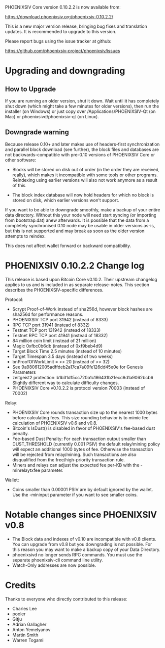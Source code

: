 PHOENIXSIV Core version 0.10.2.2 is now available from:

  <https://download.phoenixsiv.org/phoenixsiv-0.10.2.2/>

This is a new major version release, bringing bug fixes and translation 
updates. It is recommended to upgrade to this version.

Please report bugs using the issue tracker at github:

  <https://github.com/phoenixsiv-project/phoenixsiv/issues>

Upgrading and downgrading
=========================

How to Upgrade
--------------

If you are running an older version, shut it down. Wait until it has completely
shut down (which might take a few minutes for older versions), then run the
installer (on Windows) or just copy over /Applications/PHOENIXSIV-Qt (on Mac) or
phoenixsivd/phoenixsiv-qt (on Linux).

Downgrade warning
------------------

Because release 0.10+ and later makes use of headers-first synchronization and
parallel block download (see further), the block files and databases are not
backwards-compatible with pre-0.10 versions of PHOENIXSIV Core or other software:

* Blocks will be stored on disk out of order (in the order they are
received, really), which makes it incompatible with some tools or
other programs. Reindexing using earlier versions will also not work
anymore as a result of this.

* The block index database will now hold headers for which no block is
stored on disk, which earlier versions won't support.

If you want to be able to downgrade smoothly, make a backup of your entire data
directory. Without this your node will need start syncing (or importing from
bootstrap.dat) anew afterwards. It is possible that the data from a completely
synchronised 0.10 node may be usable in older versions as-is, but this is not
supported and may break as soon as the older version attempts to reindex.

This does not affect wallet forward or backward compatibility.


PHOENIXSIV 0.10.2.2 Change log
============================
This release is based upon Bitcoin Core v0.10.2.  Their upstream changelog applies to us and
is included in as separate release-notes.  This section describes the PHOENIXSIV-specific differences.

Protocol:
- Scrypt Proof-of-Work instead of sha256d, however block hashes are sha256d for performance reasons.
- PHOENIXSIV TCP port 31942 (instead of 8333)
- RPC TCP port 31941 (instead of 8332)
- Testnet TCP port 131942 (instead of 18333)
- Testnet RPC TCP port 41941 (instead of 18332)
- 84 million coin limit  (instead of 21 million)
- Magic 0xfbc0b6db       (instead of 0xf9beb4d9)
- Target Block Time 2.5 minutes (instead of 10 minutes)
- Target Timespan 3.5 days      (instead of two weeks)
- bnProofOfWorkLimit = >> 20    (instead of >> 32)
- See 9a980612005adffdeb2a17ca7a09fe126dd45e0e for Genesis Parameters
- zeitgeist2 protection: b1b31d15cc720a1c186431b21ecc9d1a9062bcb6 Slightly different way to calculate difficulty changes.
- PHOENIXSIV Core v0.10.2.2 is protocol version 70003 (instead of 70002)

Relay:
- PHOENIXSIV Core rounds transaction size up to the nearest 1000 bytes before calculating fees.  This size rounding behavior is to mimic fee calculation of PHOENIXSIV v0.6 and v0.8.
- Bitcoin's IsDust() is disabled in favor of PHOENIXSIV's fee-based dust penalty.
- Fee-based Dust Penalty: For each transaction output smaller than DUST_THRESHOLD (currently 0.001 PSIV) the default relay/mining policy will expect an additional 1000 bytes of fee.  Otherwise the transaction will be rejected from relay/mining.  Such transactions are also disqualified from the free/high-priority transaction rule.
- Miners and relays can adjust the expected fee per-KB with the -minrelaytxfee parameter.

Wallet:
- Coins smaller than 0.00001 PSIV are by default ignored by the wallet.  Use the -mininput parameter if you want to see smaller coins.

Notable changes since PHOENIXSIV v0.8
===================================

- The Block data and indexes of v0.10 are incompatible with v0.8 clients.  You can upgrade from v0.8 but you downgrading is not possible.  For this reason you may want to make a backup copy of your Data Directory.
- phoenixsivd no longer sends RPC commands.  You must use the separate phoenixsiv-cli command line utility.
- Watch-Only addresses are now possible.

Credits
=======

Thanks to everyone who directly contributed to this release:

- Charles Lee
- pooler
- Gitju
- Adrian Gallagher
- Anton Yemelyanov
- Martin Smith
- Warren Togami
